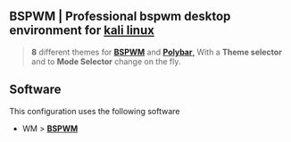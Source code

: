 ## BSPWM | Professional bspwm desktop environment for [kali linux](https://www.kali.org/)

> **8** different themes for [**BSPWM**](https://github.com/baskerville/bspwm.git) and [**Polybar**,](https://github.com/polybar/polybar.git) With a **Theme selector** and to **Mode Selector** change on the fly.

## Software

This configuration uses the following software

- WM > [**BSPWM**](https://github.com/baskerville/bspwm.git)
